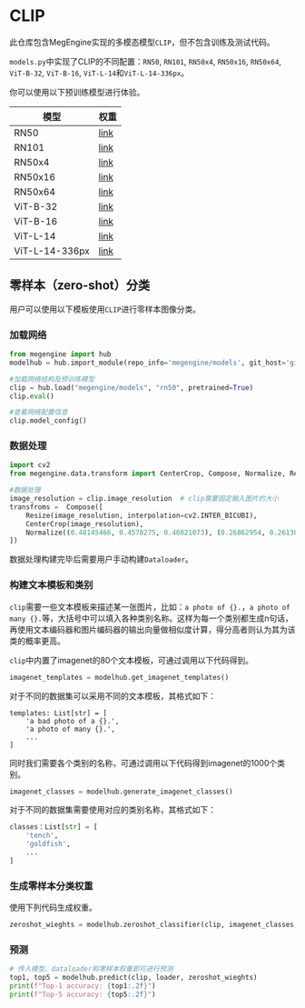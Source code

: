 # CLIP

此仓库包含MegEngine实现的多模态模型`CLIP`，但不包含训练及测试代码。

`models.py`中实现了CLIP的不同配置：`RN50`, `RN101`, `RN50x4`, `RN50x16`, `RN50x64`, `ViT-B-32`, `ViT-B-16`, `ViT-L-14`和`ViT-L-14-336px`。

你可以使用以下预训练模型进行体验。

| 模型           | 权重                                                         |
| -------------- | ------------------------------------------------------------ |
| RN50           | [link](https://data.megengine.org.cn/models/weights/RN50.pkl) |
| RN101          | [link](https://data.megengine.org.cn/models/weights/RN101.pkl) |
| RN50x4         | [link](https://data.megengine.org.cn/models/weights/RN50x4.pkl) |
| RN50x16        | [link](https://data.megengine.org.cn/models/weights/RN50x16.pkl) |
| RN50x64        | [link](https://data.megengine.org.cn/models/weights/RN50x64.pkl) |
| ViT-B-32       | [link](https://data.megengine.org.cn/models/weights/ViT-B-32.pkl) |
| ViT-B-16       | [link](https://data.megengine.org.cn/models/weightsViT-B-16.pkl) |
| ViT-L-14       | [link](https://data.megengine.org.cn/models/weights/ViT-L-14.pkl) |
| ViT-L-14-336px | [link](https://data.megengine.org.cn/models/weights/ViT-L-14-336px.pkl) |

## 零样本（zero-shot）分类

用户可以使用以下模板使用`CLIP`进行零样本图像分类。

### 加载网络

```python
from megengine import hub
modelhub = hub.import_module(repo_info='megengine/models', git_host='github.com')

#加载网络结构及预训练模型
clip = hub.load("megengine/models", "rn50", pretrained=True)
clip.eval()

#查看网络配置信息
clip.model_config()
```

### 数据处理

```python
import cv2
from megengine.data.transform import CenterCrop, Compose, Normalize, Resize

#数据处理
image_resolution = clip.image_resolution  # clip需要固定输入图片的大小
transfroms =  Compose([
    Resize(image_resolution, interpolation=cv2.INTER_BICUBI),
    CenterCrop(image_resolution),
    Normalize((0.48145466, 0.4578275, 0.40821073), (0.26862954, 0.26130258, 0.27577711)),
])

```

数据处理构建完毕后需要用户手动构建`Dataloader`。

### 构建文本模板和类别

`clip`需要一些文本模板来描述某一张图片，比如：`a photo of {}.`，`a photo of many {}.`等，大括号中可以填入各种类别名称。这样为每一个类别都生成n句话，再使用文本编码器和图片编码器的输出向量做相似度计算，得分高者则认为其为该类的概率更高。

`clip`中内置了imagenet的80个文本模板，可通过调用以下代码得到。

```python
imagenet_templates = modelhub.get_imagenet_templates()
```

对于不同的数据集可以采用不同的文本模板，其格式如下：

```
templates: List[str] = [
	'a bad photo of a {}.',
	'a photo of many {}.',
	...
]
```

同时我们需要各个类别的名称，可通过调用以下代码得到imagenet的1000个类别。

```python
imagenet_classes = modelhub.generate_imagenet_classes()
```

对于不同的数据集需要使用对应的类别名称，其格式如下：

```python
classes：List[str] = [
    'tench',
    'goldfish',
    ...
]
```

### 生成零样本分类权重

使用下列代码生成权重。

```python
zeroshot_wieghts = modelhub.zeroshot_classifier(clip, imagenet_classes, imagenet_templates)
```

### 预测

```python
# 传入模型、dataloader和零样本权重即可进行预测
top1, top5 = modelhub.predict(clip, loader, zeroshot_wieghts)
print(f"Top-1 accuracy: {top1:.2f}")
print(f"Top-5 accuracy: {top5:.2f}")
```

